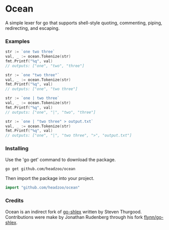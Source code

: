Ocean
=====
A simple lexer for go that supports shell-style quoting, commenting, piping, redirecting, and escaping.


### Examples
```go
str := `one two three`
val, _ := ocean.Tokenize(str)
fmt.Printf("%q", val)
// outputs: ["one", "two", "three"]
```


```go
str := `one "two three"`
val, _ := ocean.Tokenize(str)
fmt.Printf("%q", val)
// outputs: ["one", "two three"]
```


```go
str := `one | two three`
val, _ := ocean.Tokenize(str)
fmt.Printf("%q", val)
// outputs: ["one", "|", "two", "three"]
```


```go
str := `one | "two three" > output.txt`
val, _ := ocean.Tokenize(str)
fmt.Printf("%q", val)
// outputs: ["one", "|", "two three", ">", "output.txt"]
```

### Installing
Use the 'go get' command to download the package.
```bash
go get github.com/headzoo/ocean
```

Then import the package into your project.
```go
import "github.com/headzoo/ocean"
```


### Credits
Ocean is an indirect fork of [go-shlex](http://code.google.com/p/go-shlex/) written by Steven Thurgood. Contributions were make by Jonathan Rudenberg through his fork [flynn/go-shlex](https://github.com/flynn/go-shlex).
